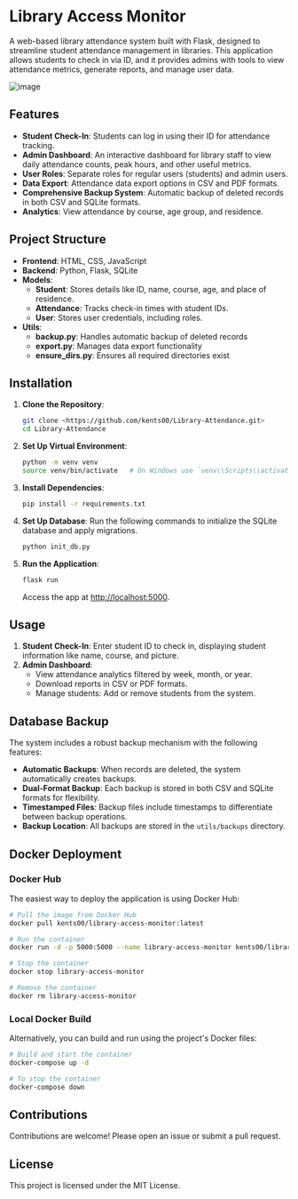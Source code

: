 # Library Access Monitor

A web-based library attendance system built with Flask, designed to streamline student attendance management in libraries. This application allows students to check in via ID, and it provides admins with tools to view attendance metrics, generate reports, and manage user data.

![image](https://github.com/user-attachments/assets/ad83c896-f126-48bb-b4ce-c71e4e6d13ba)

## Features

- **Student Check-In**: Students can log in using their ID for attendance tracking.
- **Admin Dashboard**: An interactive dashboard for library staff to view daily attendance counts, peak hours, and other useful metrics.
- **User Roles**: Separate roles for regular users (students) and admin users.
- **Data Export**: Attendance data export options in CSV and PDF formats.
- **Comprehensive Backup System**: Automatic backup of deleted records in both CSV and SQLite formats.
- **Analytics**: View attendance by course, age group, and residence.

## Project Structure

- **Frontend**: HTML, CSS, JavaScript
- **Backend**: Python, Flask, SQLite
- **Models**:
    - **Student**: Stores details like ID, name, course, age, and place of residence.
    - **Attendance**: Tracks check-in times with student IDs.
    - **User**: Stores user credentials, including roles.
- **Utils**:
    - **backup.py**: Handles automatic backup of deleted records
    - **export.py**: Manages data export functionality
    - **ensure_dirs.py**: Ensures all required directories exist

## Installation

1. **Clone the Repository**:

    ```bash
    git clone <https://github.com/kents00/Library-Attendance.git>
    cd Library-Attendance
    ```

2. **Set Up Virtual Environment**:

    ```bash
    python -m venv venv
    source venv/bin/activate   # On Windows use `venv\\Scripts\\activate`
    ```

3. **Install Dependencies**:

    ```bash
    pip install -r requirements.txt
    ```

4. **Set Up Database**:
Run the following commands to initialize the SQLite database and apply migrations.

    ```bash
    python init_db.py
    ```

5. **Run the Application**:

    ```bash
    flask run
    ```

    Access the app at [http://localhost:5000](http://localhost:5000/).


## Usage

1. **Student Check-In**: Enter student ID to check in, displaying student information like name, course, and picture.
2. **Admin Dashboard**:
    - View attendance analytics filtered by week, month, or year.
    - Download reports in CSV or PDF formats.
    - Manage students: Add or remove students from the system.

## Database Backup

The system includes a robust backup mechanism with the following features:
- **Automatic Backups**: When records are deleted, the system automatically creates backups.
- **Dual-Format Backup**: Each backup is stored in both CSV and SQLite formats for flexibility.
- **Timestamped Files**: Backup files include timestamps to differentiate between backup operations.
- **Backup Location**: All backups are stored in the `utils/backups` directory.

## Docker Deployment

### Docker Hub

The easiest way to deploy the application is using Docker Hub:

```bash
# Pull the image from Docker Hub
docker pull kents00/library-access-monitor:latest

# Run the container
docker run -d -p 5000:5000 --name library-access-monitor kents00/library-access-monitor:latest

# Stop the container
docker stop library-access-monitor

# Remove the container
docker rm library-access-monitor
```

### Local Docker Build

Alternatively, you can build and run using the project's Docker files:

```bash
# Build and start the container
docker-compose up -d

# To stop the container
docker-compose down
```

## Contributions

Contributions are welcome! Please open an issue or submit a pull request.

## License

This project is licensed under the MIT License.
